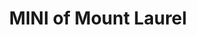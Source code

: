 ---
title: "MINI of Mount Laurel"
url: /mount-laurel-township/mini-of-mount-laurel/
shop: Autohaus
---